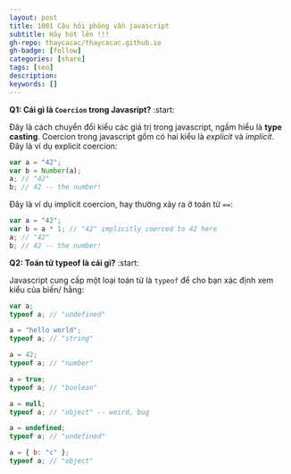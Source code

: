 ```yaml
---
layout: post
title: 1001 Câu hỏi phỏng vấn javascript
subtitle: Hãy hót lên !!!
gh-repo: thaycacac/thaycacac.github.io
gh-badge: [follow]
categories: [share]
tags: [seo]
description:
keywords: []
---
```


**Q1: Cái gì là `Coercion` trong Javasript?** :start:

Đây là cách chuyển đổi kiểu các giá trị trong javascript, ngầm hiểu là **type casting**. Coercion trong javascript gồm có hai kiểu là _explicit_ và _implicit_.
Đây là ví dụ explicit coercion:

```javascript
var a = "42";
var b = Number(a);
a; // "42"
b; // 42 -- the number!
```

Đây là ví dụ implicit coercion, hay thường xảy ra ở toán từ `==`:

```javascript
var a = "42";
var b = a * 1; // "42" implicitly coerced to 42 here
a; // "42"
b; // 42 -- the number!
```

**Q2: Toán tử typeof là cái gì?** :start:

Javascript cung cấp một loại toán tử là `typeof` để cho bạn xác định xem kiểu của biến/ hằng:

```javascript
var a;
typeof a; // "undefined"

a = "hello world";
typeof a; // "string"

a = 42;
typeof a; // "number"

a = true;
typeof a; // "boolean"

a = null;
typeof a; // "object" -- weird, bug

a = undefined;
typeof a; // "undefined"

a = { b: "c" };
typeof a; // "object"
```
